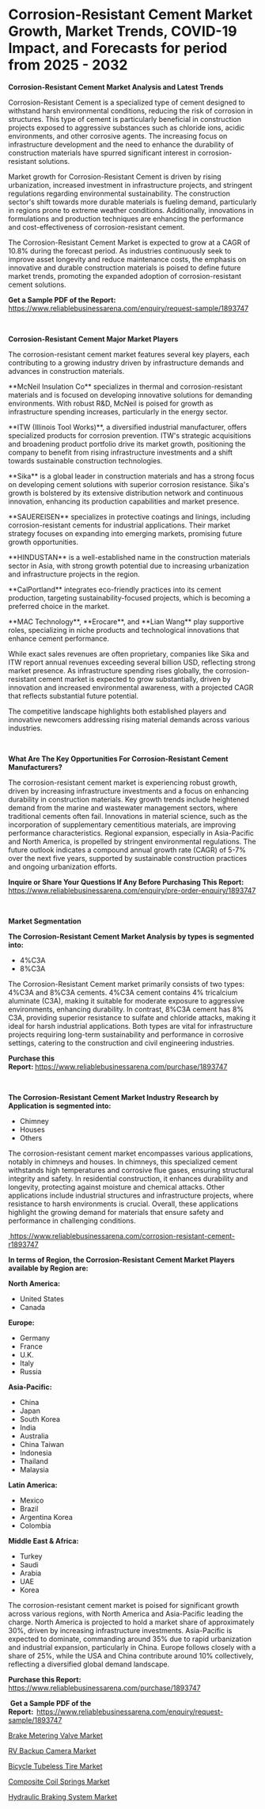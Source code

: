 <p><h1>Corrosion-Resistant Cement Market Growth, Market Trends, COVID-19 Impact, and Forecasts for period from 2025 - 2032</h1></p><p><strong>Corrosion-Resistant Cement Market Analysis and Latest Trends</strong></p>
<p><p>Corrosion-Resistant Cement is a specialized type of cement designed to withstand harsh environmental conditions, reducing the risk of corrosion in structures. This type of cement is particularly beneficial in construction projects exposed to aggressive substances such as chloride ions, acidic environments, and other corrosive agents. The increasing focus on infrastructure development and the need to enhance the durability of construction materials have spurred significant interest in corrosion-resistant solutions.</p><p>Market growth for Corrosion-Resistant Cement is driven by rising urbanization, increased investment in infrastructure projects, and stringent regulations regarding environmental sustainability. The construction sector's shift towards more durable materials is fueling demand, particularly in regions prone to extreme weather conditions. Additionally, innovations in formulations and production techniques are enhancing the performance and cost-effectiveness of corrosion-resistant cement. </p><p>The Corrosion-Resistant Cement Market is expected to grow at a CAGR of 10.8% during the forecast period. As industries continuously seek to improve asset longevity and reduce maintenance costs, the emphasis on innovative and durable construction materials is poised to define future market trends, promoting the expanded adoption of corrosion-resistant cement solutions.</p></p>
<p><strong>Get a Sample PDF of the Report:&nbsp;</strong> <a href="https://www.reliablebusinessarena.com/enquiry/request-sample/1893747?utm_campaign=2264&utm_medium=2&utm_source=Github&utm_content=ia&utm_term=04022025&utm_id=corrosion-resistant-cement">https://www.reliablebusinessarena.com/enquiry/request-sample/1893747</a></p>
<p>&nbsp;</p>
<p><strong>Corrosion-Resistant Cement Major Market Players</strong></p>
<p><p>The corrosion-resistant cement market features several key players, each contributing to a growing industry driven by infrastructure demands and advances in construction materials. </p><p>**McNeil Insulation Co** specializes in thermal and corrosion-resistant materials and is focused on developing innovative solutions for demanding environments. With robust R&D, McNeil is poised for growth as infrastructure spending increases, particularly in the energy sector.</p><p>**ITW (Illinois Tool Works)**, a diversified industrial manufacturer, offers specialized products for corrosion prevention. ITW's strategic acquisitions and broadening product portfolio drive its market growth, positioning the company to benefit from rising infrastructure investments and a shift towards sustainable construction technologies.</p><p>**Sika** is a global leader in construction materials and has a strong focus on developing cement solutions with superior corrosion resistance. Sika's growth is bolstered by its extensive distribution network and continuous innovation, enhancing its production capabilities and market presence.</p><p>**SAUEREISEN** specializes in protective coatings and linings, including corrosion-resistant cements for industrial applications. Their market strategy focuses on expanding into emerging markets, promising future growth opportunities.</p><p>**HINDUSTAN** is a well-established name in the construction materials sector in Asia, with strong growth potential due to increasing urbanization and infrastructure projects in the region.</p><p>**CalPortland** integrates eco-friendly practices into its cement production, targeting sustainability-focused projects, which is becoming a preferred choice in the market.</p><p>**MAC Technology**, **Erocare**, and **Lian Wang** play supportive roles, specializing in niche products and technological innovations that enhance cement performance.</p><p>While exact sales revenues are often proprietary, companies like Sika and ITW report annual revenues exceeding several billion USD, reflecting strong market presence. As infrastructure spending rises globally, the corrosion-resistant cement market is expected to grow substantially, driven by innovation and increased environmental awareness, with a projected CAGR that reflects substantial future potential. </p><p>The competitive landscape highlights both established players and innovative newcomers addressing rising material demands across various industries.</p></p>
<p>&nbsp;</p>
<p><strong>What Are The Key Opportunities For Corrosion-Resistant Cement Manufacturers?</strong></p>
<p><p>The corrosion-resistant cement market is experiencing robust growth, driven by increasing infrastructure investments and a focus on enhancing durability in construction materials. Key growth trends include heightened demand from the marine and wastewater management sectors, where traditional cements often fail. Innovations in material science, such as the incorporation of supplementary cementitious materials, are improving performance characteristics. Regional expansion, especially in Asia-Pacific and North America, is propelled by stringent environmental regulations. The future outlook indicates a compound annual growth rate (CAGR) of 5-7% over the next five years, supported by sustainable construction practices and ongoing urbanization efforts.</p></p>
<p><strong>Inquire or Share Your Questions If Any Before Purchasing This Report:</strong> <a href="https://www.reliablebusinessarena.com/enquiry/pre-order-enquiry/1893747?utm_campaign=2264&utm_medium=2&utm_source=Github&utm_content=ia&utm_term=04022025&utm_id=corrosion-resistant-cement">https://www.reliablebusinessarena.com/enquiry/pre-order-enquiry/1893747</a></p>
<p>&nbsp;</p>
<p><strong>Market Segmentation</strong></p>
<p><strong>The Corrosion-Resistant Cement Market Analysis by types is segmented into:</strong></p>
<p><ul><li>4%C3A</li><li>8%C3A</li></ul></p>
<p><p>The Corrosion-Resistant Cement market primarily consists of two types: 4%C3A and 8%C3A cements. 4%C3A cement contains 4% tricalcium aluminate (C3A), making it suitable for moderate exposure to aggressive environments, enhancing durability. In contrast, 8%C3A cement has 8% C3A, providing superior resistance to sulfate and chloride attacks, making it ideal for harsh industrial applications. Both types are vital for infrastructure projects requiring long-term sustainability and performance in corrosive settings, catering to the construction and civil engineering industries.</p></p>
<p><strong>Purchase this Report:&nbsp;</strong><a href="https://www.reliablebusinessarena.com/purchase/1893747?utm_campaign=2264&utm_medium=2&utm_source=Github&utm_content=ia&utm_term=04022025&utm_id=corrosion-resistant-cement">https://www.reliablebusinessarena.com/purchase/1893747</a></p>
<p>&nbsp;</p>
<p><strong>The Corrosion-Resistant Cement Market Industry Research by Application is segmented into:</strong></p>
<p><ul><li>Chimney</li><li>Houses</li><li>Others</li></ul></p>
<p><p>The corrosion-resistant cement market encompasses various applications, notably in chimneys and houses. In chimneys, this specialized cement withstands high temperatures and corrosive flue gases, ensuring structural integrity and safety. In residential construction, it enhances durability and longevity, protecting against moisture and chemical attacks. Other applications include industrial structures and infrastructure projects, where resistance to harsh environments is crucial. Overall, these applications highlight the growing demand for materials that ensure safety and performance in challenging conditions.</p></p>
<p><a href="https://www.reliablebusinessarena.com/corrosion-resistant-cement-r1893747?utm_campaign=2264&utm_medium=2&utm_source=Github&utm_content=ia&utm_term=04022025&utm_id=corrosion-resistant-cement">&nbsp;https://www.reliablebusinessarena.com/corrosion-resistant-cement-r1893747</a></p>
<p><strong>In terms of Region, the Corrosion-Resistant Cement Market Players available by Region are:</strong></p>
<p>
    <p> <strong> North America: </strong>
        <ul>
            <li>United States</li>
            <li>Canada</li>
        </ul>
        </p> 
    <p> <strong> Europe: </strong>
        <ul>
            <li>Germany</li>
            <li>France</li>
            <li>U.K.</li>
            <li>Italy</li>
            <li>Russia</li>
        </ul>
        </p> 
    <p> <strong> Asia-Pacific: </strong>
        <ul>
            <li>China</li>
            <li>Japan</li>
            <li>South Korea</li>
            <li>India</li>
            <li>Australia</li>
            <li>China Taiwan</li>
            <li>Indonesia</li>
            <li>Thailand</li>
            <li>Malaysia</li>
        </ul>
        </p> 
    <p> <strong> Latin America: </strong>
        <ul>
            <li>Mexico</li>
            <li>Brazil</li>
            <li>Argentina Korea</li>
            <li>Colombia</li>
        </ul>
        </p> 
    <p> <strong> Middle East & Africa: </strong>
        <ul>
            <li>Turkey</li>
            <li>Saudi</li>
            <li>Arabia</li>
            <li>UAE</li>
            <li>Korea</li>
        </ul>
    </p>
    </p>
<p><p>The corrosion-resistant cement market is poised for significant growth across various regions, with North America and Asia-Pacific leading the charge. North America is projected to hold a market share of approximately 30%, driven by increasing infrastructure investments. Asia-Pacific is expected to dominate, commanding around 35% due to rapid urbanization and industrial expansion, particularly in China. Europe follows closely with a share of 25%, while the USA and China contribute around 10% collectively, reflecting a diversified global demand landscape.</p></p>
<p><strong>Purchase this Report: </strong><a href="https://www.reliablebusinessarena.com/purchase/1893747?utm_campaign=2264&utm_medium=2&utm_source=Github&utm_content=ia&utm_term=04022025&utm_id=corrosion-resistant-cement">https://www.reliablebusinessarena.com/purchase/1893747</a></p>
<p>&nbsp;<strong>Get a Sample PDF of the Report:&nbsp;&nbsp;</strong><a href="https://www.reliablebusinessarena.com/enquiry/request-sample/1893747?utm_campaign=2264&utm_medium=2&utm_source=Github&utm_content=ia&utm_term=04022025&utm_id=corrosion-resistant-cement">https://www.reliablebusinessarena.com/enquiry/request-sample/1893747</a></p>
<p><strong></strong></p>
<p><p><a href="https://www.linkedin.com/pulse/brake-metering-valve-market-dynamics-application-types-emerging-selkc?utm_campaign=2264&utm_medium=2&utm_source=Github&utm_content=ia&utm_term=04022025&utm_id=corrosion-resistant-cement">Brake Metering Valve Market</a></p><p><a href="https://www.linkedin.com/pulse/market-research-report-growth-rv-backup-camera-89-cagr-fsqye?utm_campaign=2264&utm_medium=2&utm_source=Github&utm_content=ia&utm_term=04022025&utm_id=corrosion-resistant-cement">RV Backup Camera Market</a></p><p><a href="https://www.linkedin.com/pulse/forecast-bicycle-tubeless-tire-market-from-2025-2032-rapid-d8l1e?utm_campaign=2264&utm_medium=2&utm_source=Github&utm_content=ia&utm_term=04022025&utm_id=corrosion-resistant-cement">Bicycle Tubeless Tire Market</a></p><p><a href="https://www.linkedin.com/pulse/composite-coil-springsmarketinsightsmarketsizeandgrowthprospectswithanestimatedcagrof149from2025to2032-hb3tc?utm_campaign=2264&utm_medium=2&utm_source=Github&utm_content=ia&utm_term=04022025&utm_id=corrosion-resistant-cement">Composite Coil Springs Market</a></p><p><a href="https://www.linkedin.com/pulse/rapid-growth-global-hydraulic-braking-system-market-cagr-nde9e?utm_campaign=2264&utm_medium=2&utm_source=Github&utm_content=ia&utm_term=04022025&utm_id=corrosion-resistant-cement">Hydraulic Braking System Market</a></p></p>